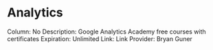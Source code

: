 # Analytics

Column: No
Description: Google Analytics Academy free courses with certificates
Expiration: Unlimited
Link: Link
Provider: Bryan Guner
